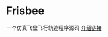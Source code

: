 # Frisbee
一个仿真飞盘飞行轨迹程序源码
[介绍链接](https://loopvoid.github.io/2017/02/24/%E9%A3%9E%E7%9B%98%E8%BF%90%E5%8A%A8%E6%A8%A1%E5%9E%8B%E7%9A%84%E7%89%A9%E7%90%86%E5%AD%A6/)
